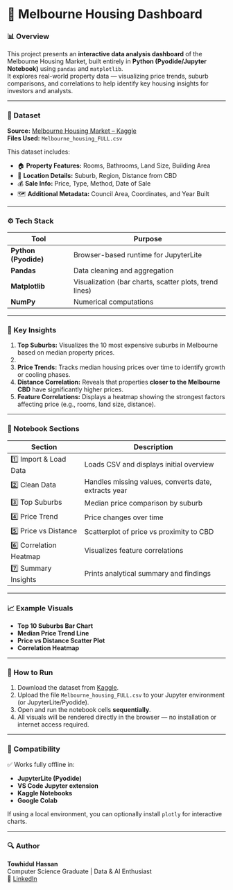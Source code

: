 # 🏡 Melbourne Housing Dashboard

### 📊 Overview
This project presents an **interactive data analysis dashboard** of the Melbourne Housing Market, built entirely in **Python (Pyodide/Jupyter Notebook)** using `pandas` and `matplotlib`.  
It explores real-world property data — visualizing price trends, suburb comparisons, and correlations to help identify key housing insights for investors and analysts.

---

### 💾 Dataset
**Source:** [Melbourne Housing Market – Kaggle](https://www.kaggle.com/datasets/anthonypino/melbourne-housing-market)  
**Files Used:** `Melbourne_housing_FULL.csv`

This dataset includes:
- 🏠 **Property Features:** Rooms, Bathrooms, Land Size, Building Area  
- 📍 **Location Details:** Suburb, Region, Distance from CBD  
- 💰 **Sale Info:** Price, Type, Method, Date of Sale  
- 🗺️ **Additional Metadata:** Council Area, Coordinates, and Year Built  

---

### ⚙️ Tech Stack
| Tool | Purpose |
|------|----------|
| **Python (Pyodide)** | Browser-based runtime for JupyterLite |
| **Pandas** | Data cleaning and aggregation |
| **Matplotlib** | Visualization (bar charts, scatter plots, trend lines) |
| **NumPy** | Numerical computations |

---

### 🧠 Key Insights
1. **Top Suburbs:** Visualizes the 10 most expensive suburbs in Melbourne based on median property prices.
2. 
3. **Price Trends:** Tracks median housing prices over time to identify growth or cooling phases.  
4. **Distance Correlation:** Reveals that properties **closer to the Melbourne CBD** have significantly higher prices.  
5. **Feature Correlations:** Displays a heatmap showing the strongest factors affecting price (e.g., rooms, land size, distance).  

---

### 🧾 Notebook Sections
| Section | Description |
|----------|--------------|
| 1️⃣ Import & Load Data | Loads CSV and displays initial overview |
| 2️⃣ Clean Data | Handles missing values, converts date, extracts year |
| 3️⃣ Top Suburbs | Median price comparison by suburb |
| 4️⃣ Price Trend | Price changes over time |
| 5️⃣ Price vs Distance | Scatterplot of price vs proximity to CBD |
| 6️⃣ Correlation Heatmap | Visualizes feature correlations |
| 7️⃣ Summary Insights | Prints analytical summary and findings |

---

### 📈 Example Visuals
- **Top 10 Suburbs Bar Chart**
- **Median Price Trend Line**
- **Price vs Distance Scatter Plot**
- **Correlation Heatmap**

---

### 🚀 How to Run
1. Download the dataset from [Kaggle](https://www.kaggle.com/datasets/anthonypino/melbourne-housing-market).  
2. Upload the file `Melbourne_housing_FULL.csv` to your Jupyter environment (or JupyterLite/Pyodide).  
3. Open and run the notebook cells **sequentially**.  
4. All visuals will be rendered directly in the browser — no installation or internet access required.

---

### 🧩 Compatibility
✅ Works fully offline in:
- **JupyterLite (Pyodide)**  
- **VS Code Jupyter extension**  
- **Kaggle Notebooks**  
- **Google Colab**  

If using a local environment, you can optionally install `plotly` for interactive charts.

---

### 🔍 Author
**Towhidul Hassan**  
Computer Science Graduate  | Data & AI Enthusiast  
📧 [LinkedIn](https://linkedin.com/in/towhidul-hassan) 
